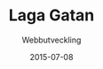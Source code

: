 ---
title: Laga Gatan
subtitle: Webbutveckling
layout: default
modal-id: 2
date: 2015-07-08
img: asfaltlaggning.jpg
thumbnail: asfaltlaggning.jpg
alt: asfalt laggning
project-date: Juni 2014
client: Asfaltbolaget
category: webbutveckling
description: <p class="text-left">Contribe har utvecklat en positioneringstjänst för enkel överblick och kontroll av olika typer av arbeten. Syftet med den mobila tjänsten är att underlätta hanteringen av exempelvis reparationsarbeten, underhåll mm och att ge användaren en bättre översikt om var arbetet finns, samt detaljerad information om dess status.</p><p class="text-left">Tjänsten har Google Maps i bakgrunden vilket ger en bra geografisk överblick. Det är lätt att gå upp och ner i skala och man kan filtera kartbilden så att man t.ex. bara ser de arbeten som är färdiga att fakturera. Systemet gör att man får en mycket bättre överblick över var man har maskiner och personal. Tiden mellan påbörjat arbete och fakturering kan därigenom oftast minskas dramatiskt.</p><p class="text-left">Nyttan:</p><ul class="text-left"><li>Maximerar informationsspridningen inom arbetslaget och mellan företaget och kunden.</li><li>Ger en tydlig översiktsbild och ger alla medarbetare aktuell info om pågående och avslutade arbeten.</li><li>Enklare kapacitetsplanering och resursfördelning.</li><li>Bättre kontroll på material och status för pågående arbeten.</li><li>Minimerade ledtider och effektivare användande av resurser och maskiner leder till ökad lönsamhet!</li></ul><p class="text-left">”Med det nya verktyget är det lätt att underhålla och uppdatera våra arbeten. Alla får ögonblicklig tillgång till ny information i sina läsplattor. Statusändringar görs med ett enkelt klick, materiellista och kommentarer finns lättillgängliga. Systemet bidrar dessutom till en bättre miljö genom att exempelvis extraresor för att hämta materiel etc. minimeras. Olika arbetslag kan hjälpa varandra vid överskott av material och inget går till spillo. Det fungerar så himla bra!” - Niklas Gustavsson, Asfaltbolaget</p>

---